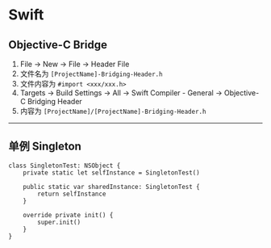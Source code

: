 # Swift

## Objective-C Bridge

1. File -> New -> File -> Header File
1. 文件名为 `[ProjectName]-Bridging-Header.h`
1. 文件内容为 `#import <xxx/xxx.h>`
1. Targets -> Build Settings -> All -> Swift Compiler - General -> Objective-C Bridging Header
1. 内容为 `[ProjectName]/[ProjectName]-Bridging-Header.h`

---

## 单例 Singleton

```
class SingletonTest: NSObject {
    private static let selfInstance = SingletonTest()

    public static var sharedInstance: SingletonTest {
        return selfInstance
    }

    override private init() {
        super.init()
    }
}
```
